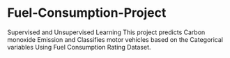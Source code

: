 # Fuel-Consumption-Project
Supervised and Unsupervised Learning
This project predicts Carbon monoxide Emission and Classifies motor vehicles based on the Categorical variables Using Fuel 
Consumption Rating Dataset.
